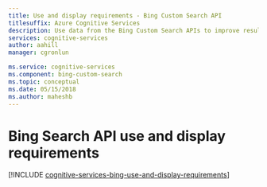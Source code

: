 ```yaml
---
title: Use and display requirements - Bing Custom Search API
titlesuffix: Azure Cognitive Services
description: Use data from the Bing Custom Search APIs to improve results from searches on the web.
services: cognitive-services
author: aahill
manager: cgronlun

ms.service: cognitive-services
ms.component: bing-custom-search
ms.topic: conceptual
ms.date: 05/15/2018
ms.author: maheshb
---
```

# Bing Search API use and display requirements
[!INCLUDE [cognitive-services-bing-use-and-display-requirements](../../../includes/cognitive-services-bing-use-and-display-requirements.md)]